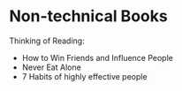 # Non-technical Books

Thinking of Reading:
- How to Win Friends and Influence People
- Never Eat Alone
- 7 Habits of highly effective people